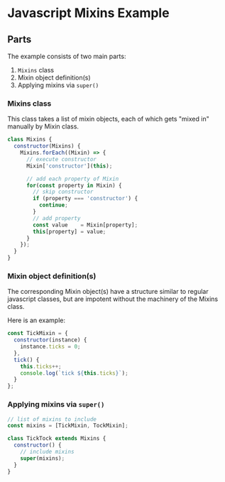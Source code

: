 # Javascript Mixins Example

## Parts

The example consists of two main parts:

1. `Mixins` class
2. Mixin object definition(s)
3. Applying mixins via `super()`

### Mixins class

This class takes a list of mixin objects, each of which gets "mixed in" manually by Mixin class.

```javascript
class Mixins {
  constructor(Mixins) {
    Mixins.forEach((Mixin) => {
      // execute constructor
      Mixin['constructor'](this);

      // add each property of Mixin
      for(const property in Mixin) {
        // skip constructor
        if (property === 'constructor') {
          continue;
        }
        // add property
        const value    = Mixin[property];
        this[property] = value;
      }
    });
  }
}
```

### Mixin object definition(s)

The corresponding Mixin object(s) have a structure similar to regular javascript classes, but are impotent without the machinery of the Mixins class.

Here is an example:

```javascript
const TickMixin = {
  constructor(instance) {
    instance.ticks = 0;
  },
  tick() {
    this.ticks++;
    console.log(`tick ${this.ticks}`);
  }
};
```

### Applying mixins via `super()`

```javascript
// list of mixins to include
const mixins = [TickMixin, TockMixin];

class TickTock extends Mixins {
  constructor() {
    // include mixins
    super(mixins);
  }
}
```
